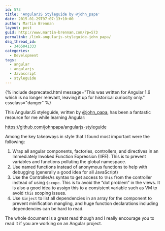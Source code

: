 ```yaml
---
id: 573
title: 'AngularJS Styleguide by @john_papa'
date: 2015-01-29T07:07:13+10:00
author: Martin Brennan
layout: post
guid: http://www.martin-brennan.com/?p=573
permalink: /link-angularjs-styleguide-john_papa/
dsq_thread_id:
  - 3465041333
categories:
  - Development
tags:
  - angular
  - angularjs
  - Javascript
  - styleguide
---
```


{% include deprecated.html message="This was written for Angular 1.6 which is no longer relevant, leaving it up for historical curiosity only." cssclass="danger" %}

This AngularJS styleguide, written by <a title="john_papa" href="https://twitter.com/john_papa" target="_blank">@john_papa</a>, has been a fantastic resource for me while learning Angular:

<a title="AngularJS Styleguide" href="https://github.com/johnpapa/angularjs-styleguide" target="_blank">https://github.com/johnpapa/angularjs-styleguide</a>

Among the key takeaways in style that I found most important were the following:

  1. Wrap all angular components, factories, controllers, and directives in an Immediately Invoked Function Expression (IIFE). This is to prevent variables and functions polluting the global namespace.
  2. Use named functions instead of anonymous functions to help with debugging (generally a good idea for all JavaScript)
  3. Use the ControllerAs syntax to get access to `this` from the controller instead of using `$scope`. This is to avoid the “dot problem” in the views. It is also a good idea to assign this to a consistent variable such as VM to avoid `this` scoping issues.
  4. Use `$inject` to list all dependencies in an array for the component to prevent minification mangling, and huge function declarations including dependencies can be hard to read.

The whole document is a great read though and I really encourage you to read it if you are working on an Angular project.